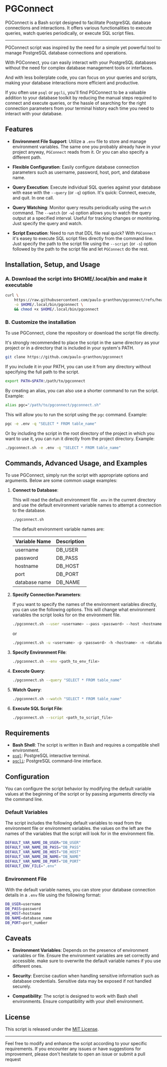 # PGConnect

PGConnect is a Bash script designed to facilitate PostgreSQL database
connections and interactions.
It offers various functionalities to execute queries,
watch queries periodically, or execute SQL script files.

---

PGConnect script was inspired by the need for a simple yet powerful tool to
manage PostgreSQL database connections and operations.

With PGConnect, you can easily interact with your PostgreSQL databases without
the need for complex database management tools or interfaces.

And with less boilerplate code, you can focus on your queries and scripts,
making your database interactions more efficient and productive.

If you often use `psql` or `pgcli`, you'll find PGConnect to be a valuable addition
to your database toolkit by reducing the manual steps required to connect and execute
queries, or the hassle of searching for the right connection parameters from your
terminal history each time you need to interact with your database.

## Features

- **Environment File Support**:
  Utilize a `.env` file to store and manage environment variables.
  The same one you probably already have in your project anyway,
  `PGConnect` reads from it. Or you can also specify a different path.

- **Flexible Configuration**:
  Easily configure database connection parameters such as username,
  password, host, port, and database name.

- **Query Execution**:
  Execute individual SQL queries against your database with ease with
  the `--query` (or `-q`) option.
  It's quick: Connect, execute, and quit. In one call.

- **Query Watching**:
  Monitor query results periodically using the `watch` command.
  The `--watch` (or `-w`) option allows you to watch the query output
  at a specified interval. Useful for tracking changes or monitoring.
  Just specify the query and watch.

- **Script Execution**:
  Need to run that DDL file real quick? With `PGConnect` it's easey to
  execute SQL script files directly from the command line.
  Just specify the path to the script file using the `--script` (or `-s`) option
  followed by the path to the script file and let `PGConnect` do the rest.

## Installation, Setup, and Usage

### A. Download the script into $HOME/.local/bin and make it executable

```bash
curl \
    https://raw.githubusercontent.com/paulo-granthon/pgconnect/refs/heads/main/pgconnect.bash \
    -o $HOME/.local/bin/pgconnect \
    && chmod +x $HOME/.local/bin/pgconnect
```

### B. Customize the installation

To use PGConnect, clone the repository or download the script file directly.

It's strongly recommended to place the script in the same directory as your
project or in a directory that is included in your system's PATH.

```bash
git clone https://github.com/paulo-granthon/pgconnect
```

If you include it in your PATH, you can use it from any directory without
specifying the full path to the script.

```bash
export PATH=$PATH:/path/to/pgconnect
```

By creating an alias, you can also use a shorter command to run the script. Example:

```bash
alias pgc="/path/to/pgconnect/pgconnect.sh"
```

This will allow you to run the script using the `pgc` command. Example:

```bash
pgc -e .env -q "SELECT * FROM table_name"
```

Or by including the script in the root directory of the project in which you
want to use it, you can run it directly from the project directory. Example:

```bash
./pgconnect.sh -e .env -q "SELECT * FROM table_name"
```

## Commands, Advanced Usage, and Examples

To use PGConnect, simply run the script with appropriate options and arguments.
Below are some common usage examples:

1. **Connect to Database**:

    This will read the default environment file `.env` in the current directory
    and use the default environment variable names to attempt a connection to the
    database.

    ```bash
    ./pgconnect.sh
    ```

    The default environment variable names are:

    | Variable Name | Description |
    | ------------- | ----------- |
    | username      | DB_USER     |
    | password      | DB_PASS     |
    | hostname      | DB_HOST     |
    | port          | DB_PORT     |
    | database name | DB_NAME     |

2. **Specify Connection Parameters**:

    If you want to specify the names of the environment variables directly,
    you can use the following options. This will change what environment variables
    the script looks for on the environment file.

    ```bash
    ./pgconnect.sh --user <username> --pass <password> --host <hostname> --name <database_name> --port <port_number>
    ```

    or

    ```bash
    ./pgconnect.sh -u <username> -p <password> -h <hostname> -n <database_name> -o <port_number>
    ```

3. **Specify Environment File**:

    ```bash
    ./pgconnect.sh --env <path_to_env_file>
    ```

4. **Execute Query**:

    ```bash
    ./pgconnect.sh --query "SELECT * FROM table_name"
    ```

5. **Watch Query**:

    ```bash
    ./pgconnect.sh --watch "SELECT * FROM table_name"
    ```

6. **Execute SQL Script File**:

    ```bash
    ./pgconnect.sh --script <path_to_script_file>
    ```

## Requirements

- **Bash Shell**: The script is written in Bash and requires a compatible shell environment.
- [`psql`](https://www.postgresql.org/docs/current/app-psql.html): PostgreSQL
interactive terminal.
- [`pgcli`](https://www.pgcli.com/): PostgreSQL command-line interface.

## Configuration

You can configure the script behavior by modifying the default variable values at
the beginning of the script or by passing arguments directly via the command line.

### Default Variables

The script includes the following default variables to read from the environment
file or environment variables. the values on the left are the names of the variables
that the script will look for in the environment file.

```bash
DEFAULT_VAR_NAME_DB_USER="DB_USER"
DEFAULT_VAR_NAME_DB_PASS="DB_PASS"
DEFAULT_VAR_NAME_DB_HOST="DB_HOST"
DEFAULT_VAR_NAME_DB_NAME="DB_NAME"
DEFAULT_VAR_NAME_DB_PORT="DB_PORT"
DEFAULT_ENV_FILE=".env"
```

### Environment File

With the default variable names, you can store your database connection details
in a `.env` file using the following format:

```bash
DB_USER=username
DB_PASS=password
DB_HOST=hostname
DB_NAME=database_name
DB_PORT=port_number
```

## Caveats

- **Environment Variables**: Depends on the presence of environment variables or
file. Ensure the environment variables are set correctly and accessible.
make sure to overwrite the default variable names if you use different ones.

- **Security**: Exercise caution when handling sensitive information such as
database credentials. Sensitive data may be exposed if not handled securely.

- **Compatibility**: The script is designed to work with Bash shell environments.
Ensure compatibility with your shell environment.

## License

This script is released under the [MIT License](LICENSE).

---

Feel free to modify and enhance the script according to your specific requirements.
If you encounter any issues or have suggestions for improvement, please don't hesitate
to open an issue or submit a pull request
